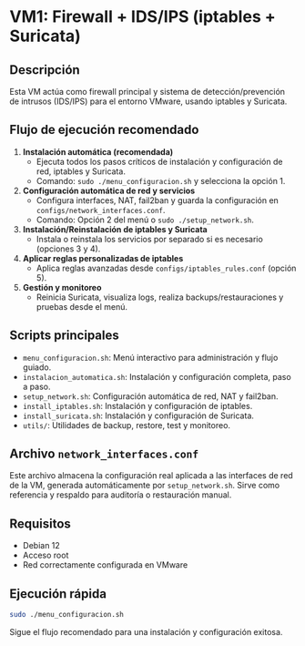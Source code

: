 # VM1: Firewall + IDS/IPS (iptables + Suricata)

## Descripción
Esta VM actúa como firewall principal y sistema de detección/prevención de intrusos (IDS/IPS) para el entorno VMware, usando iptables y Suricata.

## Flujo de ejecución recomendado

1. **Instalación automática (recomendada)**
   - Ejecuta todos los pasos críticos de instalación y configuración de red, iptables y Suricata.
   - Comando: `sudo ./menu_configuracion.sh` y selecciona la opción 1.
2. **Configuración automática de red y servicios**
   - Configura interfaces, NAT, fail2ban y guarda la configuración en `configs/network_interfaces.conf`.
   - Comando: Opción 2 del menú o `sudo ./setup_network.sh`.
3. **Instalación/Reinstalación de iptables y Suricata**
   - Instala o reinstala los servicios por separado si es necesario (opciones 3 y 4).
4. **Aplicar reglas personalizadas de iptables**
   - Aplica reglas avanzadas desde `configs/iptables_rules.conf` (opción 5).
5. **Gestión y monitoreo**
   - Reinicia Suricata, visualiza logs, realiza backups/restauraciones y pruebas desde el menú.

## Scripts principales
- `menu_configuracion.sh`: Menú interactivo para administración y flujo guiado.
- `instalacion_automatica.sh`: Instalación y configuración completa, paso a paso.
- `setup_network.sh`: Configuración automática de red, NAT y fail2ban.
- `install_iptables.sh`: Instalación y configuración de iptables.
- `install_suricata.sh`: Instalación y configuración de Suricata.
- `utils/`: Utilidades de backup, restore, test y monitoreo.

## Archivo `network_interfaces.conf`
Este archivo almacena la configuración real aplicada a las interfaces de red de la VM, generada automáticamente por `setup_network.sh`. Sirve como referencia y respaldo para auditoría o restauración manual.

## Requisitos
- Debian 12
- Acceso root
- Red correctamente configurada en VMware

## Ejecución rápida
```bash
sudo ./menu_configuracion.sh
```
Sigue el flujo recomendado para una instalación y configuración exitosa.
